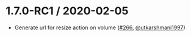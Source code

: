 1.7.0-RC1 / 2020-02-05
========================

  *  Generate url for resize action on volume ([#266](https://www.github.com/openebs/jiva#266), [@utkarshmani1997](https://github.com/utkarshmani1997))
